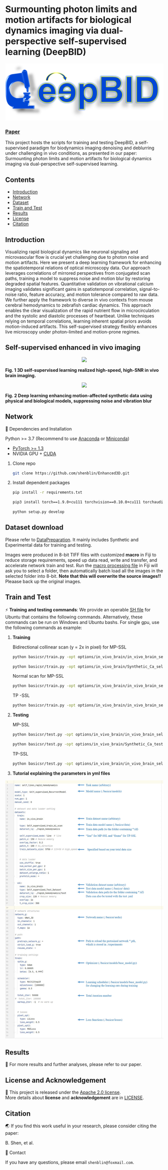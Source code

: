 # Surmounting photon limits and motion artifacts for biological dynamics imaging via dual-perspective self-supervised learning (DeepBID)

<p align="center">
  <img src="assets/title.png">
</p>

### [Paper]()
This project hosts the scripts for training and testing DeepBID, a self-supervised paradigm for biodynamics imaging denoising and deblurring under challenging in vivo conditions, as presented in our paper: Surmounting photon limits and motion artifacts for biological dynamics imaging via dual-perspective self-supervised learning.

## Contents

- [Introduction](#Introduction)
- [Network](#Network)
- [Dataset](#Dataset-download)
- [Train and Test](#Train-and-Test)
- [Results](#Results)
- [License](#License-and-Acknowledgement)
- [Citation](#Citation)

## Introduction

Visualizing rapid biological dynamics like neuronal signaling and microvascular flow is crucial yet challenging due to photon noise and motion artifacts. Here we present a deep learning framework for enhancing the spatiotemporal relations of optical microscopy data. Our approach leverages correlations of mirrored perspectives from conjugated scan paths, training a model to suppress noise and motion blur by restoring degraded spatial features. Quantitative validation on vibrational calcium imaging validates significant gains in spatiotemporal correlation, signal-to-noise ratio, feature accuracy, and motion tolerance compared to raw data. We further apply the framework to diverse in vivo contexts from mouse cerebral hemodynamics to zebrafish cardiac dynamics. This approach enables the clear visualization of the rapid nutrient flow in microcirculation and the systolic and diastolic processes of heartbeat. Unlike techniques relying on temporal correlations, learning inherent spatial priors avoids motion-induced artifacts. This self-supervised strategy flexibly enhances live microscopy under photon-limited and motion-prone regimes.

## Self-supervised enhanced in vivo imaging 

<p align="center">
  <img src="assets/diagram.gif">
</p>

**Fig. 1 3D self-supervised learning realized high-speed, high-SNR in vivo brain imaging.**


<p align="center">
  <img src="assets/Fig2.gif">
</p>

**Fig. 2 Deep learning enhancing motion-affected synthetic data using physical and biological models, suppressing noise and vibration blur**


## Network
📕 Dependencies and Installation

Python >= 3.7 (Recommend to use [Anaconda](https://www.anaconda.com/download/#linux) or [Miniconda](https://docs.conda.io/en/latest/miniconda.html))
- [PyTorch >= 1.3](https://pytorch.org/)
- NVIDIA GPU + [CUDA](https://developer.nvidia.com/cuda-downloads)

1. Clone repo

    ```bash
    git clone https://github.com/shenblin/Enhanced3D.git
    ```

2. Install dependent packages

    ```bash
    pip install -r requirements.txt
     ```
     ```bash
    pip3 install torch==1.9.0+cu111 torchvision==0.10.0+cu111 torchaudio==0.9.0 -f https://download.pytorch.org/whl/torch_stable.html
      ```
     ```bash
    python setup.py develop
    ```
   
## Dataset download

Please refer to [DataPreparation](datasets/Data_Download.md). It mainly includes Synthetic and Experimental data for training and testing.

Images were produced in 8-bit TIFF files with customized **macro** in Fiji to reduce storage requirements, speed up data read, write and transfer, and accelerate network train and test.
Run the [macro processing file](Macro_process_stack_folder_(8-bit).ijm) in Fiji will ask you to select a folder, then automatically batch load all the images in the selected folder into 8-bit. **Note that this will overwrite the source images!!** Pleaase back up the original images.


## Train and Test

⚡  **Training and testing commands**: We provide an operable [SH file](run_self_supervised.sh) for Ubuntu that contains the following commands. Alternatively, these commands can be run on Windows and Ubuntu bashs.
For single gpu, use the following commands as example:
1. **Training**


   Bidirectional collinear scan (y = 2x in pixel) for MP-SSL

    ```bash
    python basicsr/train.py -opt options/in_vivo_brain/in_vivo_brain_self_lines_train_bi_scan.yml
    ```
    ```bash
    python basicsr/train.py -opt options/in_vivo_brain/Synthetic_Ca_self_lines_train.yml
    ```
    
   Normal scan for MP-SSL
    ```bash
    python basicsr/train.py -opt options/in_vivo_brain/in_vivo_brain_self_lines_train.yml
    ```
    TP -SSL
    ```bash
    python basicsr/train.py -opt options/in_vivo_brain/in_vivo_brain_self_frames_train.yml
     ```

2. **Testing**
     
    MP-SSL
    ```bash
    python basicsr/test.py -opt options/in_vivo_brain/in_vivo_brain_self_lines_test.yml
    ```
    ```bash
    python basicsr/test.py -opt options/in_vivo_brain/Synthetic_Ca_test.yml
    ```
    TP-SSL
    ```bash
    python basicsr/test.py -opt options/in_vivo_brain/in_vivo_brain_self_frames_test.yml
     ```

3. **Tutorial explaining the parameters in yml files**
 <p align="center">
  <img src="assets/Tutorial.jpg">
</p>

## Results

📢 For more results and further analyses, please refer to our paper.


## License and Acknowledgement

📜 This project is released under the [Apache 2.0 license](license/LICENSE.txt).<br>
More details about **license** and **acknowledgement** are in [LICENSE](license/README.md).

 ## Citation

🌏 If you find this work useful in your research, please consider citing the paper:

B. Shen, et al.

📧 Contact

If you have any questions, please email `shenblin@foxmail.com`.
